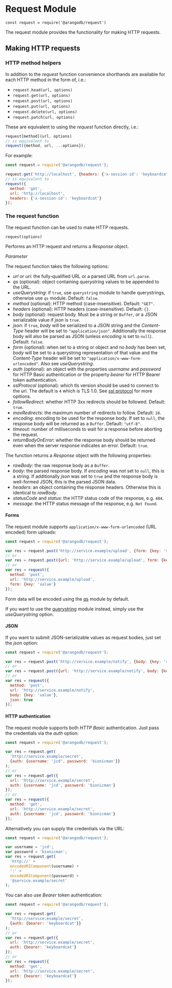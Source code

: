 Request Module
==============

`const request = require('@arangodb/request')`

The request module provides the functionality for making HTTP requests.

Making HTTP requests
--------------------

### HTTP method helpers

In addition to the *request* function convenience shorthands are available for each HTTP method in the form of, i.e.:

* `request.head(url, options)`
* `request.get(url, options)`
* `request.post(url, options)`
* `request.put(url, options)`
* `request.delete(url, options)`
* `request.patch(url, options)`

These are equivalent to using the *request* function directly, i.e.:

```js
request[method](url, options)
// is equivalent to
request({method, url, ...options});
```

For example:

```js
const request = require('@arangodb/request');

request.get('http://localhost', {headers: {'x-session-id': 'keyboardcat'}});
// is equivalent to
request({
  method: 'get',
  url: 'http://localhost',
  headers: {'x-session-id': 'keyboardcat'}
});
```

### The request function

The request function can be used to make HTTP requests.

`request(options)`

Performs an HTTP request and returns a *Response* object.

*Parameter*

The request function takes the following options:

* *url* or *uri*: the fully-qualified URL or a parsed URL from `url.parse`.
* *qs* (optional): object containing querystring values to be appended to the URL.
* *useQuerystring*: if `true`, use `querystring` module to handle querystrings, otherwise use `qs` module. Default: `false`.
* *method* (optional): HTTP method (case-insensitive). Default: `"GET"`.
* *headers* (optional): HTTP headers (case-insensitive). Default: `{}`.
* *body* (optional): request body. Must be a string or `Buffer`, or a JSON serializable value if *json* is `true`.
* *json*: if `true`, *body* will be serialized to a JSON string and the *Content-Type* header will be set to `"application/json"`. Additionally the response body will also be parsed as JSON (unless *encoding* is set to `null`). Default: `false`.
* *form* (optional): when set to a string or object and no *body* has been set, *body* will be set to a querystring representation of that value and the *Content-Type* header will be set to `"application/x-www-form-urlencoded"`. Also see *useQuerystring*.
* *auth* (optional): an object with the properties *username* and *password* for HTTP Basic authentication or the property *bearer* for HTTP Bearer token authentication.
* *sslProtocol* (optional): which tls version should be used to connect to the url. The default is `4` which is TLS 1.0. See [ssl protocol](../../Administration/Configuration/SSL.md#ssl-protocol) for more opitions.
* *followRedirect*: whether HTTP 3xx redirects should be followed. Default: `true`.
* *maxRedirects*: the maximum number of redirects to follow. Default: `10`.
* *encoding*: encoding to be used for the response body. If set to `null`, the response body will be returned as a `Buffer`. Default: `"utf-8"`.
* *timeout*: number of milliseconds to wait for a response before aborting the request.
* *returnBodyOnError*: whether the response body should be returned even when the server response indicates an error. Default: `true`.

The function returns a *Response* object with the following properties:

* *rawBody*: the raw response body as a `Buffer`.
* *body*: the parsed response body. If *encoding* was not set to `null`, this is a string. If additionally *json* was set to `true` and the response body is well-formed JSON, this is the parsed JSON data.
* *headers*: an object containing the response headers. Otherwise this is identical to *rawBody*.
* *statusCode* and *status*: the HTTP status code of the response, e.g. `404`.
* *message*: the HTTP status message of the response, e.g. `Not Found`.

#### Forms

The request module supports `application/x-www-form-urlencoded` (URL encoded) form uploads:

```js
const request = require('@arangodb/request');

var res = request.post('http://service.example/upload', {form: {key: 'value'}});
// or
var res = request.post({url: 'http://service.example/upload', form: {key: 'value'}});
// or
var res = request({
  method: 'post',
  url: 'http://service.example/upload',
  form: {key: 'value'}
});
```

Form data will be encoded using the [qs](https://www.npmjs.com/package/qs) module by default.

If you want to use the [querystring](http://nodejs.org/api/querystring.html) module instead, simply use the *useQuerystring* option.

#### JSON

If you want to submit JSON-serializable values as request bodies, just set the *json* option:

```js
const request = require('@arangodb/request');

var res = request.post('http://service.example/notify', {body: {key: 'value'}, json: true});
// or
var res = request.post({url: 'http://service.example/notify', body: {key: 'value'}, json: true});
// or
var res = request({
  method: 'post',
  url: 'http://service.example/notify',
  body: {key: 'value'},
  json: true
});
```

#### HTTP authentication

The request module supports both *HTTP Basic* authentication. Just pass the credentials via the *auth* option:

```js
const request = require('@arangodb/request');

var res = request.get(
  'http://service.example/secret',
  {auth: {username: 'jcd', password: 'bionicman'}}
);
// or
var res = request.get({
  url: 'http://service.example/secret',
  auth: {username: 'jcd', password: 'bionicman'}
});
// or
var res = request({
  method: 'get',
  url: 'http://service.example/secret',
  auth: {username: 'jcd', password: 'bionicman'}
});
```

Alternatively you can supply the credentials via the URL:

```js
const request = require('@arangodb/request');

var username = 'jcd';
var password = 'bionicman';
var res = request.get(
  'http://' +
  encodeURIComponent(username) +
  ':' +
  encodeURIComponent(password) +
  '@service.example/secret'
);
```

You can also use *Bearer* token authentication:

```js
const request = require('@arangodb/request');

var res = request.get(
  'http://service.example/secret',
  {auth: {bearer: 'keyboardcat'}}
);
// or
var res = request.get({
  url: 'http://service.example/secret',
  auth: {bearer: 'keyboardcat'}
});
// or
var res = request({
  method: 'get',
  url: 'http://service.example/secret',
  auth: {bearer: 'keyboardcat'}
});
```
